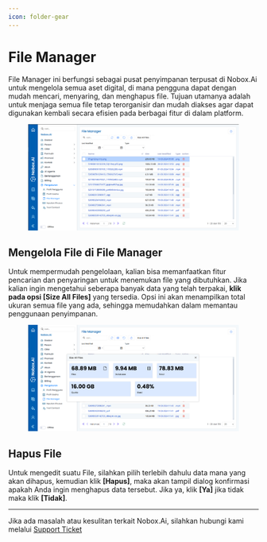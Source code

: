 ```yaml
---
icon: folder-gear
---
```


# <i class="fa-regular fa-folder-open"></i> File Manager

File Manager ini berfungsi sebagai pusat penyimpanan terpusat di Nobox.Ai untuk mengelola semua aset digital, di mana pengguna dapat dengan mudah mencari, menyaring, dan menghapus file. Tujuan utamanya adalah untuk menjaga semua file tetap terorganisir dan mudah diakses agar dapat digunakan kembali secara efisien pada berbagai fitur di dalam platform.

<figure><img src="../../.gitbook/assets/image (8).png" alt=""><figcaption></figcaption></figure>

## Mengelola File di File Manager

Untuk mempermudah pengelolaan, kalian bisa memanfaatkan fitur pencarian dan penyaringan untuk menemukan file yang dibutuhkan. Jika kalian ingin mengetahui seberapa banyak data yang telah terpakai, **klik pada opsi \[Size All Files]** yang tersedia. Opsi ini akan menampilkan total ukuran semua file yang ada, sehingga memudahkan dalam memantau penggunaan penyimpanan.

<figure><img src="../../.gitbook/assets/image (9).png" alt=""><figcaption></figcaption></figure>

## Hapus File

Untuk mengedit suatu File, silahkan pilih terlebih dahulu data mana yang akan dihapus, kemudian klik **\[Hapus]**, maka akan tampil dialog konfirmasi apakah Anda ingin menghapus data tersebut. Jika ya, klik **\[Ya]** jika tidak maka klik **\[Tidak]**.

***

Jika ada masalah atau kesulitan terkait Nobox.Ai, silahkan hubungi kami melalui [Support Ticket](https://crm.nobox.ai/clients/tickets)
